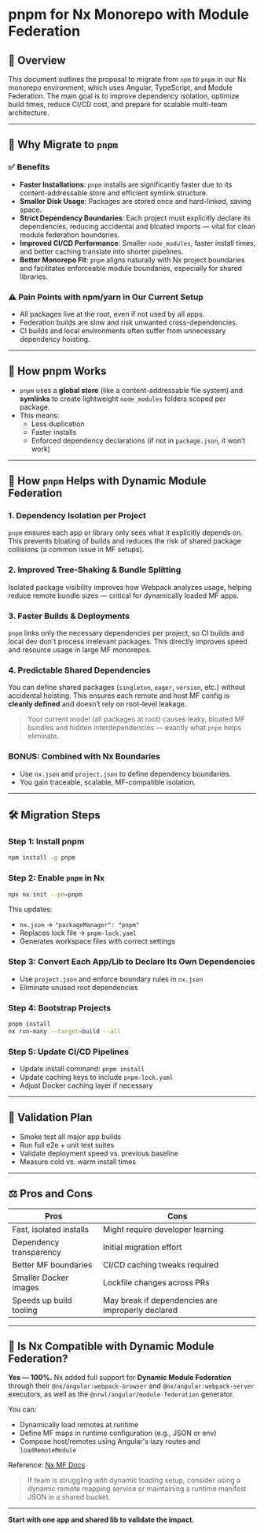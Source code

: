 
# pnpm for Nx Monorepo with Module Federation

## 🧭 Overview

This document outlines the proposal to migrate from `npm` to `pnpm` in our Nx monorepo environment, which uses Angular, TypeScript, and Module Federation. The main goal is to improve dependency isolation, optimize build times, reduce CI/CD cost, and prepare for scalable multi-team architecture.

---

## 🚀 Why Migrate to `pnpm`

### ✅ Benefits
- **Faster Installations**: `pnpm` installs are significantly faster due to its content-addressable store and efficient symlink structure.
- **Smaller Disk Usage**: Packages are stored once and hard-linked, saving space.
- **Strict Dependency Boundaries**: Each project must explicitly declare its dependencies, reducing accidental and bloated imports — vital for clean module federation boundaries.
- **Improved CI/CD Performance**: Smaller `node_modules`, faster install times, and better caching translate into shorter pipelines.
- **Better Monorepo Fit**: `pnpm` aligns naturally with Nx project boundaries and facilitates enforceable module boundaries, especially for shared libraries.

### ⚠️ Pain Points with npm/yarn in Our Current Setup
- All packages live at the root, even if not used by all apps.
- Federation builds are slow and risk unwanted cross-dependencies.
- CI builds and local environments often suffer from unnecessary dependency hoisting.

---

## 🧩 How pnpm Works

- `pnpm` uses a **global store** (like a content-addressable file system) and **symlinks** to create lightweight `node_modules` folders scoped per package.
- This means:
  - Less duplication
  - Faster installs
  - Enforced dependency declarations (if not in `package.json`, it won’t work)

---

## 🧠 How `pnpm` Helps with Dynamic Module Federation

### 1. Dependency Isolation per Project
`pnpm` ensures each app or library only sees what it explicitly depends on. This prevents bloating of builds and reduces the risk of shared package collisions (a common issue in MF setups).

### 2. Improved Tree-Shaking & Bundle Splitting
Isolated package visibility improves how Webpack analyzes usage, helping reduce remote bundle sizes — critical for dynamically loaded MF apps.

### 3. Faster Builds & Deployments
`pnpm` links only the necessary dependencies per project, so CI builds and local dev don't process irrelevant packages. This directly improves speed and resource usage in large MF monorepos.

### 4. Predictable Shared Dependencies
You can define shared packages (`singleton`, `eager`, `version`, etc.) without accidental hoisting. This ensures each remote and host MF config is **cleanly defined** and doesn’t rely on root-level leakage.

> Your current model (all packages at root) causes leaky, bloated MF bundles and hidden interdependencies — exactly what `pnpm` helps eliminate.

### BONUS: Combined with Nx Boundaries
- Use `nx.json` and `project.json` to define dependency boundaries.
- You gain traceable, scalable, MF-compatible isolation.

---

## 🛠 Migration Steps

### Step 1: Install pnpm
```bash
npm install -g pnpm
```

### Step 2: Enable `pnpm` in Nx
```bash
npx nx init --pm=pnpm
```

This updates:
- `nx.json` → `"packageManager": "pnpm"`
- Replaces lock file → `pnpm-lock.yaml`
- Generates workspace files with correct settings

### Step 3: Convert Each App/Lib to Declare Its Own Dependencies
- Use `project.json` and enforce boundary rules in `nx.json`
- Eliminate unused root dependencies

### Step 4: Bootstrap Projects
```bash
pnpm install
nx run-many --target=build --all
```

### Step 5: Update CI/CD Pipelines
- Update install command: `pnpm install`
- Update caching keys to include `pnpm-lock.yaml`
- Adjust Docker caching layer if necessary

---

## 🧪 Validation Plan

- Smoke test all major app builds
- Run full e2e + unit test suites
- Validate deployment speed vs. previous baseline
- Measure cold vs. warm install times

---

## ⚖️ Pros and Cons

| Pros | Cons |
|------|------|
| Fast, isolated installs | Might require developer learning |
| Dependency transparency | Initial migration effort |
| Better MF boundaries | CI/CD caching tweaks required |
| Smaller Docker images | Lockfile changes across PRs |
| Speeds up build tooling | May break if dependencies are improperly declared |

---

## 🧩 Is Nx Compatible with Dynamic Module Federation?

**Yes — 100%.** Nx added full support for **Dynamic Module Federation** through their `@nx/angular:webpack-browser` and `@nx/angular:webpack-server` executors, as well as the `@nrwl/angular/module-federation` generator.

You can:
- Dynamically load remotes at runtime
- Define MF maps in runtime configuration (e.g., JSON or env)
- Compose host/remotes using Angular's lazy routes and `loadRemoteModule`

Reference: [Nx MF Docs](https://nx.dev/packages/angular/documents/module-federation)

> If team is struggling with dynamic loading setup, consider using a dynamic remote mapping service or maintaining a runtime manifest JSON in a shared bucket.

---

**Start with one app and shared lib to validate the impact.**
